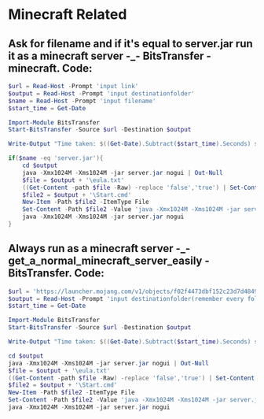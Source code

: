 # Minecraft Related
## Ask for filename and if it's equal to server.jar run it as a minecraft server -_- BitsTransfer - minecraft. Code:
```powershell
$url = Read-Host -Prompt 'input link'
$output = Read-Host -Prompt 'input destinationfolder'
$name = Read-Host -Prompt 'input filename'
$start_time = Get-Date

Import-Module BitsTransfer
Start-BitsTransfer -Source $url -Destination $output

Write-Output "Time taken: $((Get-Date).Subtract($start_time).Seconds) second(s)"

if($name -eq 'server.jar'){
    cd $output
    java -Xmx1024M -Xms1024M -jar server.jar nogui | Out-Null
    $file = $output + '\eula.txt'
    ((Get-Content -path $file -Raw) -replace 'false','true') | Set-Content -Path $file
    $file2 = $output + '\Start.cmd'
    New-Item -Path $file2 -ItemType File
    Set-Content -Path $file2 -Value 'java -Xmx1024M -Xms1024M -jar server.jar nogui'
    java -Xmx1024M -Xms1024M -jar server.jar nogui
}
```
## Always run as a minecraft server -_- get_a_normal_minecraft_server_easily - BitsTransfer. Code:
```powershell
$url = 'https://launcher.mojang.com/v1/objects/f02f4473dbf152c23d7d484952121db0b36698cb/server.jar'
$output = Read-Host -Prompt 'input destinationfolder(remember every folder has to exist already)'
$start_time = Get-Date

Import-Module BitsTransfer
Start-BitsTransfer -Source $url -Destination $output

Write-Output "Time taken: $((Get-Date).Subtract($start_time).Seconds) second(s)"

cd $output
java -Xmx1024M -Xms1024M -jar server.jar nogui | Out-Null
$file = $output + '\eula.txt'
((Get-Content -path $file -Raw) -replace 'false','true') | Set-Content -Path $file
$file2 = $output + '\Start.cmd'
New-Item -Path $file2 -ItemType File
Set-Content -Path $file2 -Value 'java -Xmx1024M -Xms1024M -jar server.jar nogui'
java -Xmx1024M -Xms1024M -jar server.jar nogui
```
